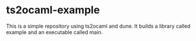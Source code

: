 # ts2ocaml-example

This is a simple repository using ts2ocaml and dune. It builds a library called
example and an executable called main.
